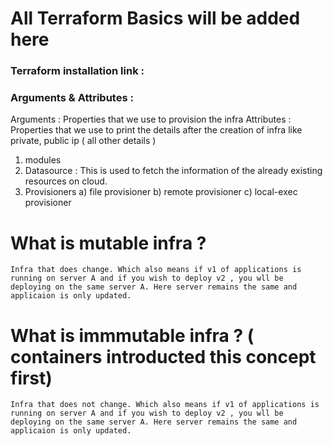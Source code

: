 # All Terraform Basics will be added here

### Terraform installation link :

### Arguments & Attributes : 

Arguments  : Properties that we use to provision the infra 
Attributes : Properties that we use to print the details after the creation of infra like private, public ip ( all other details )

1) modules 
2) Datasource : This is used to fetch the information of the already existing resources on cloud.
3) Provisioners
    a) file provisioner 
    b) remote provisioner 
    c) local-exec provisioner

# What is mutable infra ?

```
Infra that does change. Which also means if v1 of applications is running on server A and if you wish to deploy v2 , you wll be deploying on the same server A. Here server remains the same and applicaion is only updated.
```

# What is immmutable infra ? ( containers introducted this concept first)

```
Infra that does not change. Which also means if v1 of applications is running on server A and if you wish to deploy v2 , you wll be deploying on the same server A. Here server remains the same and applicaion is only updated.
```

